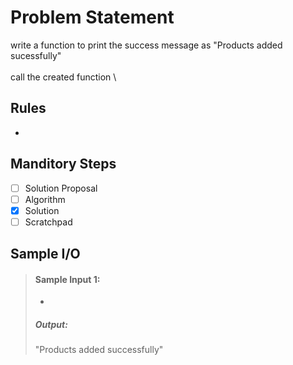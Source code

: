 # Problem Statement

write a function to print the success message as "Products added sucessfully"
\
\
call the created function
\


## Rules
-

## Manditory Steps

- [ ] Solution Proposal
- [ ] Algorithm
- [x] Solution
- [ ] Scratchpad

## Sample I/O

> #### Sample Input 1:
> -
>
> ##### Output:
> "Products added successfully"

